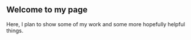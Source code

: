 ## Welcome to my page

Here, I plan to show some of my work and some more hopefully helpful things.
